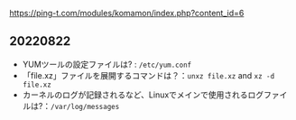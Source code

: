 https://ping-t.com/modules/komamon/index.php?content_id=6

## 20220822
- YUMツールの設定ファイルは? : `/etc/yum.conf`
- 「file.xz」ファイルを展開するコマンドは？：`unxz file.xz` and `xz -d file.xz`
- カーネルのログが記録されるなど、Linuxでメインで使用されるログファイルは?：`/var/log/messages`
